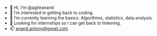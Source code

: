 - 👋 Hi, I’m @agileanand
- 👀 I’m interested in getting back to coding.
- 🌱 I’m currently learning the basics. Algorthims, statistics, data analysis.
- 💞️ Looking for internships so I can get back to tinkering.
- 📫 anand.antony@gmail.com

<!---
agileanand/agileanand is a ✨ special ✨ repository because its `README.md` (this file) appears on your GitHub profile.
You can click the Preview link to take a look at your changes.
--->
